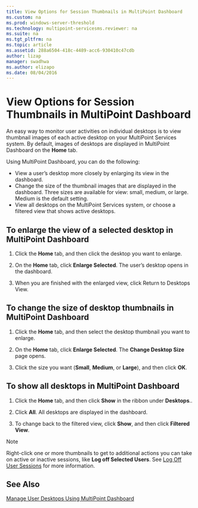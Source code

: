 ```yaml
---
title: View Options for Session Thumbnails in MultiPoint Dashboard
ms.custom: na
ms.prod: windows-server-threshold
ms.technology: multipoint-servicesms.reviewer: na
ms.suite: na
ms.tgt_pltfrm: na
ms.topic: article
ms.assetid: 288a6504-418c-4489-acc6-930410c47cdb
author: lizap
manager: swadhwa
ms.author: elizapo
ms.date: 08/04/2016
---
```

# View Options for Session Thumbnails in MultiPoint Dashboard
An easy way to monitor user activities on individual desktops is to view thumbnail images of each active desktop on your MultiPoint Services system. By default, images of desktops are displayed in MultiPoint Dashboard on the **Home** tab.  
  
Using MultiPoint Dashboard, you can do the following:  
  
- View a user’s desktop more closely by enlarging its view in the dashboard.  
- Change the size of the thumbnail images that are displayed in the dashboard. Three sizes are available for view: small, medium, or large. Medium is the default setting.  
- View all desktops on the MultiPoint Services system, or choose a filtered view that shows active desktops.  
  
## To enlarge the view of a selected desktop in MultiPoint Dashboard  
  
1.  Click the **Home** tab, and then click the desktop you want to enlarge.  
  
2.  On the **Home** tab, click **Enlarge Selected**. The user’s desktop opens in the dashboard.  
  
3.  When you are finished with the enlarged view, click Return to Desktops View.  
  
## To change the size of desktop thumbnails in MultiPoint Dashboard  
  
1.  Click the **Home** tab, and then select the desktop thumbnail you want to enlarge.  
  
2.  On the **Home** tab, click **Enlarge Selected**. The **Change Desktop Size** page opens.  
  
3.  Click the size you want (**Small**, **Medium**, or **Large**), and then click **OK**.  
  
## To show all desktops in MultiPoint Dashboard  
  
1.  Click the **Home** tab, and then click **Show** in the ribbon under **Desktops**..  
  
2.  Click **All**. All desktops are displayed in the dashboard.  
  
3.  To change back to the filtered view, click **Show**, and then click **Filtered View**.  

>[!NOTE] 
> Right-click one or more thumbnails to get to additional actions you can take on active or inactive sessions, like **Log off Selected Users**. See [Log Off User Sessions](Log-Off-User-Sessions.md) for more information.

## See Also  
[Manage User Desktops Using MultiPoint Dashboard](Manage-User-Desktops-Using-MultiPoint-Dashboard.md)